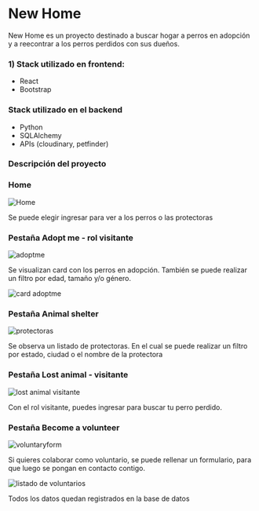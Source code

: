 # New Home

New Home es un proyecto destinado a buscar hogar a perros en adopción y a reecontrar a los perros perdidos con sus dueños.

### 1) Stack utilizado en frontend:
- React
- Bootstrap

### Stack utilizado en el backend

- Python
- SQLAlchemy
- APIs (cloudinary, petfinder)

### Descripción del proyecto

### Home

![Home](https://github.com/user-attachments/assets/bb167e6a-01b1-48c8-8fcd-e094dd699d68)


Se puede elegir ingresar para ver a los perros o las protectoras


### Pestaña Adopt me - rol visitante


![adoptme](https://github.com/user-attachments/assets/2b40dd41-869b-4d30-8ffa-e52841a5d3e3)


Se visualizan card con los perros en adopción.
También se puede realizar un filtro por edad, tamaño y/o género.


![card adoptme](https://github.com/user-attachments/assets/34aeef02-2b81-4b9c-b7b2-96a6c2b92625)



### Pestaña Animal shelter



![protectoras](https://github.com/user-attachments/assets/d323f415-f4a4-4991-8583-94bf92626d7c)



Se observa un listado de protectoras. En el cual se puede realizar un filtro por estado, ciudad o el nombre de la protectora



### Pestaña Lost animal - visitante


![lost animal visitante](https://github.com/user-attachments/assets/6421543f-6092-4af5-b834-39a8ed6fda3d)


Con el rol visitante, puedes ingresar para buscar tu perro perdido.


### Pestaña Become a volunteer





![voluntaryform](https://github.com/user-attachments/assets/2b3056b8-5f86-42af-9483-0ee547a9dbea)



Si quieres colaborar como voluntario, se puede rellenar un formulario, para que luego se pongan en contacto contigo.



![listado de voluntarios](https://github.com/user-attachments/assets/45e21f9e-ab24-4912-89c0-73388821e60f)



Todos los datos quedan registrados en la base de datos









